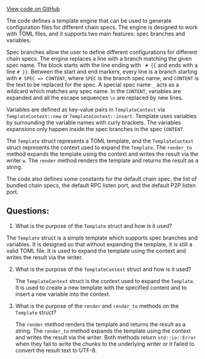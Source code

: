 [View code on GitHub](https://github.com/nervosnetwork/ckb/resource/src/template.rs)

The code defines a template engine that can be used to generate configuration files for different chain specs. The engine is designed to work with TOML files, and it supports two main features: spec branches and variables.

Spec branches allow the user to define different configurations for different chain specs. The engine replaces a line with a branch matching the given spec name. The block starts with the line ending with ` # {{` and ends with a line `# }}`. Between the start and end markers, every line is a branch starting with `# SPEC => CONTENT`, where `SPEC` is the branch spec name, and `CONTENT` is the text to be replaced for the spec. A special spec name `_` acts as a wildcard which matches any spec name. In the `CONTENT`, variables are expanded and all the escape sequences `\n` are replaced by new lines.

Variables are defined as key-value pairs in `TemplateContext` via `TemplateContext::new` or `TemplateContext::insert`. Template uses variables by surrounding the variable names with curly brackets. The variables expansions only happen inside the spec branches in the spec `CONTENT`.

The `Template` struct represents a TOML template, and the `TemplateContext` struct represents the context used to expand the `Template`. The `render_to` method expands the template using the context and writes the result via the writer `w`. The `render` method renders the template and returns the result as a string.

The code also defines some constants for the default chain spec, the list of bundled chain specs, the default RPC listen port, and the default P2P listen port.
## Questions: 
 1. What is the purpose of the `Template` struct and how is it used?
   
   The `Template` struct is a simple template which supports spec branches and variables. It is designed so that without expanding the template, it is still a valid TOML file. It is used to expand the template using the context and writes the result via the writer.

2. What is the purpose of the `TemplateContext` struct and how is it used?
   
   The `TemplateContext` struct is the context used to expand the `Template`. It is used to create a new template with the specified content and to insert a new variable into the context.

3. What is the purpose of the `render` and `render_to` methods on the `Template` struct?
   
   The `render` method renders the template and returns the result as a string. The `render_to` method expands the template using the context and writes the result via the writer. Both methods return `std::io::Error` when they fail to write the chunks to the underlying writer or it failed to convert the result text to UTF-8.
